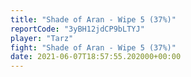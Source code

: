 ```yaml
---
title: "Shade of Aran - Wipe 5 (37%)"
reportCode: "3yBH12jdCP9bLTYJ"
player: "Tarz"
fight: "Shade of Aran - Wipe 5 (37%)"
date: 2021-06-07T18:57:55.202000+00:00
---
```

